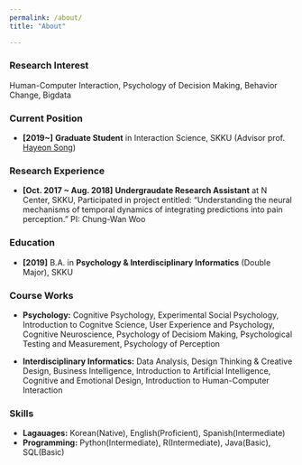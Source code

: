 ```yaml
---
permalink: /about/
title: "About"

---
```

### Research Interest
Human-Computer Interaction, Psychology of Decision Making, Behavior Change, Bigdata

### Current Position
- **[2019~]** **Graduate Student** in Interaction Science, SKKU (Advisor prof. [Hayeon Song](http://is.skku.edu/board/bbs/board.php?bo_table=eng_Faculty&wr_id=25))

### Research Experience
- **[Oct. 2017 ~ Aug. 2018]** **Undergraudate Research Assistant** at N Center, SKKU, Participated in project entitled: “Understanding the neural mechanisms of temporal dynamics of integrating predictions into pain perception.” PI: Chung-Wan Woo

### Education
- **[2019]** B.A. in **Psychology & Interdisciplinary Informatics** (Double Major), SKKU

### Course Works
- **Psychology:** Cognitive Psychology, Experimental Social Psychology, Introduction to Cognitve Science, User Experience and Psychology, Cognitive Neuroscience, Psychology of Decisiom Making, Psychological Testing and Measurement, Psychology of Perception
 
- **Interdisciplinary Informatics:** Data Analysis, Design Thinking & Creative Design, Business Intelligence, Introduction to Artificial Intelligence, Cognitive and Emotional Design, Introduction to Human-Computer Interaction

### Skills
- **Lagauages:** Korean(Native), English(Proficient), Spanish(Intermediate)
- **Programming:** Python(Intermediate), R(Intermediate), Java(Basic), SQL(Basic)

